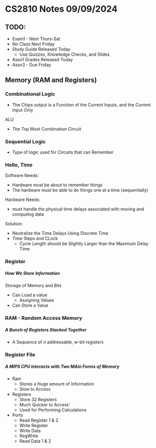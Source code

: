 # CS2810 Notes 09/09/2024

## TODO: 
- Exam1 - Next Thurs-Sat
- No Class Next Friday
- Study Guide Released Today
  - Use Quizzes, Knowledge Checks, and Slides
- Assn1 Grades Released Today
- Assn3 - Due Friday

## Memory (RAM and Registers)

### Combinational Logic
- The Chips output is a Function of the Current Inputs, and the Current Input Only

ALU
- The Top Most Combination Circuit

### Sequential Logic
- Type of logic used for Circuits that can Remember

### Hello, Time
Software Needs:
- Hardware must be about to remember things
- The hardware must be able to do things one at a time (sequentially)

Hardware Needs:
- must handle the physical time delays associated with moving and computing data

Solution:
- Neutralize the Time Delays Using Discrete Time
- Time Steps and CLock
  - Cycle Length should be Slightly Larger than the Maximum Delay Time

### Register
##### How We Store Information
Storage of Memory and Bits
- Can Load a value
  - Assigning Values
- Can Store a Value

### RAM - Random Access Memory
##### A Bunch of Registers Stacked Together
- A Sequence of n addressable, w-bit registers

### Register File
##### A MIPS CPU interacts with Two MAin Forms of Memory
- Ram
  - Stores a Huge amount of Information
  - Slow to Access
- Registers
  - Store 32 Registers
  - Much Quicker to Access'
  - Used for Performing Calculations
- Ports
  - Read Register 1 & 2
  - Write Register
  - Write Data
  - RegWrite
  - Read Data 1 & 2
